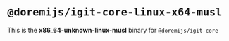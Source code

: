 # `@doremijs/igit-core-linux-x64-musl`

This is the **x86_64-unknown-linux-musl** binary for `@doremijs/igit-core`
